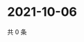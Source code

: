 # 2021-10-06

共 0 条

<!-- BEGIN WEIBO -->
<!-- 最后更新时间 Wed Oct 06 2021 19:09:11 GMT+0800 (China Standard Time) -->

<!-- END WEIBO -->
